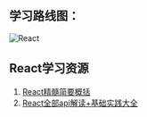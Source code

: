 ## 学习路线图：
![React](https://pic2.zhimg.com/80/v2-9dfc2e2dd8a8875324f48e469ade852d_1440w.jpg)
## React学习资源
1. [React精髓简要概括](https://juejin.cn/post/6844903843151478791)
2. [React全部api解读+基础实践大全](https://juejin.cn/post/6950063294270930980#comment)
